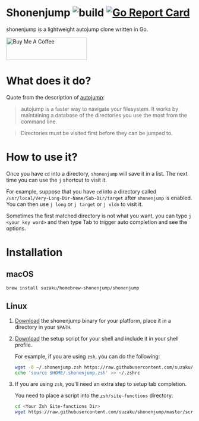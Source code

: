 # Shonenjump ![build](https://github.com/suzaku/shonenjump/workflows/build/badge.svg) [![Go Report Card](https://goreportcard.com/badge/github.com/suzaku/shonenjump)](https://goreportcard.com/report/github.com/suzaku/shonenjump)

shonenjump is a lightweight autojump clone written in Go.


<a href="https://www.buymeacoffee.com/suzaku" target="_blank"><img src="https://cdn.buymeacoffee.com/buttons/v2/default-yellow.png" alt="Buy Me A Coffee" style="height: 60px !important;width: 217px !important;" ></a>


# What does it do?

Quote from the description of [autojump](https://github.com/wting/autojump/):

> autojump is a faster way to navigate your filesystem. It works by maintaining a database of the directories you use the most from the command line.

> Directories must be visited first before they can be jumped to.

# How to use it?

Once you have `cd` into a directory, `shonenjump` will save it in a list.
The next time you can use the `j` shortcut to visit it.

For example, suppose that you have `cd` into a directory called `/usr/local/Very-Long-Dir-Name/Sub-Dir/target` after 
`shonenjump` is enabled. You can then use `j long` or `j target` or `j vldn` to visit it.

Sometimes the first matched directory is not what you want, you can type `j <your key word>` and 
then type Tab to trigger auto completion and see the options.

# Installation

## macOS

`brew install suzaku/homebrew-shonenjump/shonenjump`

## Linux

1. [Download](https://github.com/suzaku/shonenjump/releases) the shonenjump binary for your platform, place it in a directory in your `$PATH`.
1. [Download](https://github.com/suzaku/shonenjump/blob/master/scripts/) the setup script for your shell and include it in your shell profile.

   For example, if you are using `zsh`, you can do the following:
    
   ```bash
   wget -O ~/.shonenjump.zsh https://raw.githubusercontent.com/suzaku/shonenjump/master/scripts/shonenjump.zsh
   echo 'source $HOME/.shonenjump.zsh' >> ~/.zshrc
    ```

1. If you are using `zsh`, you'll need an extra step to setup tab completion.

   You need to place a script into the `zsh/site-functions` directory:
   ```bash
   cd <Your Zsh Site-functions Dir>
   wget https://raw.githubusercontent.com/suzaku/shonenjump/master/scripts/_j
   ```
